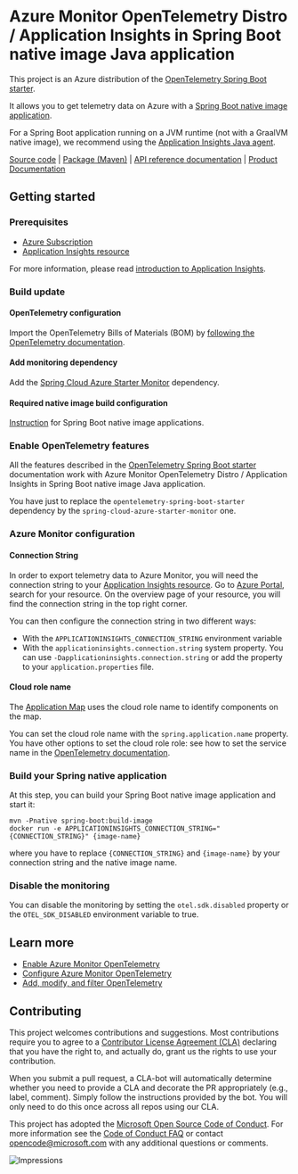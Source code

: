 # Azure Monitor OpenTelemetry Distro / Application Insights in Spring Boot native image Java application

This project is an Azure distribution of the [OpenTelemetry Spring Boot starter][otel_spring_starter].

It allows you to get telemetry data on Azure with a [Spring Boot native image application][spring_boot_native].

For a Spring Boot application running on a JVM runtime (not with a GraalVM native image), we recommend using the [Application Insights Java agent][application_insights_java_agent_spring_boot].

[Source code][source_code] | [Package (Maven)][package_mvn] | [API reference documentation][api_reference_doc] | [Product Documentation][product_documentation]

## Getting started

### Prerequisites

- [Azure Subscription][azure_subscription]
- [Application Insights resource][application_insights_resource]

For more information, please read [introduction to Application Insights][application_insights_intro].

### Build update

#### OpenTelemetry configuration

Import the OpenTelemetry Bills of Materials (BOM)
by [following the OpenTelemetry documentation](https://opentelemetry.io/docs/instrumentation/java/automatic/spring-boot/#dependency-management).

#### Add monitoring dependency

Add the [Spring Cloud Azure Starter Monitor](https://central.sonatype.com/artifact/com.azure.spring/spring-cloud-azure-starter-monitor) dependency.

#### Required native image build configuration

[Instruction][azure_native] for Spring Boot native image applications.

### Enable OpenTelemetry features

All the features described in the [OpenTelemetry Spring Boot starter][otel_spring_starter] documentation work with Azure Monitor OpenTelemetry Distro / Application Insights in Spring Boot native image Java application.

You have just to replace the `opentelemetry-spring-boot-starter` dependency by the `spring-cloud-azure-starter-monitor` one.

### Azure Monitor configuration

#### Connection String

In order to export telemetry data to Azure Monitor, you will need the connection string to your [Application
 Insights resource][application_insights_resource]. Go to [Azure Portal][azure_portal], 
search for your resource. On the overview page of your resource, you will find the connection string in the top
right corner.

You can then configure the connection string in two different ways:
* With the `APPLICATIONINSIGHTS_CONNECTION_STRING` environment variable
* With the `applicationinsights.connection.string` system property. You can use `-Dapplicationinsights.connection.string` or add the property to your `application.properties` file.

#### Cloud role name

The [Application Map](https://learn.microsoft.com/azure/azure-monitor/app/app-map?tabs=net#set-or-override-cloud-role-name) uses the cloud role name to identify components on the map.

You can set the cloud role name with the `spring.application.name` property. You have other options to set the cloud role role: see how to set the service name in the [OpenTelemetry documentation](https://opentelemetry.io/docs/languages/java/automatic/spring-boot/).

### Build your Spring native application
At this step, you can build your Spring Boot native image application and start it:

```
mvn -Pnative spring-boot:build-image
docker run -e APPLICATIONINSIGHTS_CONNECTION_STRING="{CONNECTION_STRING}" {image-name} 
```
where you have to replace `{CONNECTION_STRING}` and `{image-name}` by your connection string and the native image name.

### Disable the monitoring

You can disable the monitoring by setting the `otel.sdk.disabled` property or the `OTEL_SDK_DISABLED` environment variable to true.

## Learn more
* [Enable Azure Monitor OpenTelemetry][azure_monitor_enable_opentelemetry]
* [Configure Azure Monitor OpenTelemetry][azure_monitor_configure_opentelemetry]
* [Add, modify, and filter OpenTelemetry][azure_monitor_add_modify_opentelemetry]

## Contributing

This project welcomes contributions and suggestions. Most contributions require you to agree to a
[Contributor License Agreement (CLA)][cla] declaring that you have the right to, and actually do, grant us the rights
to use your contribution.

When you submit a pull request, a CLA-bot will automatically determine whether you need to provide a CLA and decorate
the PR appropriately (e.g., label, comment). Simply follow the instructions provided by the bot. You will only need to
do this once across all repos using our CLA.

This project has adopted the [Microsoft Open Source Code of Conduct][coc]. For more information see the
[Code of Conduct FAQ][coc_faq] or contact [opencode@microsoft.com][coc_contact] with any additional questions or comments.

<!-- LINKS -->
[otel_spring_starter]: https://opentelemetry.io/docs/instrumentation/java/automatic/spring-boot/
[otel_spring_starter_instrumentation]: https://opentelemetry.io/docs/instrumentation/java/automatic/spring-boot/#additional-instrumentations
[spring_boot_native]: https://docs.spring.io/spring-boot/docs/current/reference/html/native-image.html
[azure_native]: https://learn.microsoft.com/azure/developer/java/spring-framework/developer-guide-overview#configuring-spring-boot-3
[source_code]: https://github.com/Azure/azure-sdk-for-java/tree/main/sdk/spring/spring-cloud-azure-starter-monitor/src
[package_mvn]: https://central.sonatype.com/artifact/com.azure.spring/spring-cloud-azure-starter-monitor
[api_reference_doc]: https://opentelemetry.io/docs/instrumentation/java/automatic/spring-boot/
[product_documentation]: https://learn.microsoft.com/azure/azure-monitor/overview
[azure_subscription]: https://azure.microsoft.com/free/
[application_insights_resource]: https://learn.microsoft.com/azure/azure-monitor/app/create-new-resource
[application_insights_intro]: https://learn.microsoft.com/azure/azure-monitor/app/app-insights-overview
[application_insights_java_agent_spring_boot]: https://learn.microsoft.com/azure/azure-monitor/app/java-spring-boot
[azure_monitor_enable_opentelemetry]: https://learn.microsoft.com/azure/azure-monitor/app/opentelemetry-enable?tabs=java-native
[azure_monitor_configure_opentelemetry]: https://learn.microsoft.com/azure/azure-monitor/app/opentelemetry-configuration?tabs=java-native
[azure_monitor_add_modify_opentelemetry]: https://learn.microsoft.com/azure/azure-monitor/app/opentelemetry-add-modify?tabs=java-native
[azure_portal]: https://portal.azure.com
[cla]: https://cla.microsoft.com
[coc]: https://opensource.microsoft.com/codeofconduct/
[coc_faq]: https://opensource.microsoft.com/codeofconduct/faq/
[coc_contact]: mailto:opencode@microsoft.com
![Impressions](https://azure-sdk-impressions.azurewebsites.net/api/impressions/azure-sdk-for-java%2Fsdk%monitor%2Fazure-monitor-spring-native%2FREADME.png)
